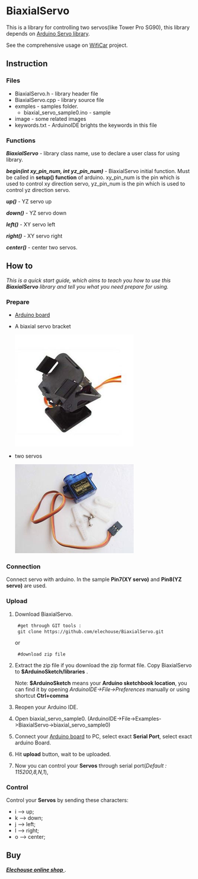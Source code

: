 # BiaxialServo #

This is a library for controlling two servos(like Tower Pro SG90), this library depends on [Arduino Servo library](http://arduino.cc/en/Reference/Servo).

See the comprehensive usage on [WifiCar](https://github.com/elechouse/wifi-car) project.

## Instruction ##

### Files ###

- BiaxialServo.h - library header file
- BiaxialServo.cpp - library source file
- exmples - samples folder.
	- biaxial\_servo\_sample0.ino - sample
- image - some related images
- keywords.txt - ArduinoIDE brights the keywords in this file

### Functions ###
***BiaxialServo*** - library class name, use to declare a user class for using library.

***begin(int xy\_pin\_num, int yz\_pin\_num)*** - BiaxialServo initial function. Must be called in **setup() function** of arduino. xy\_pin\_num is the pin which is used to control xy direction servo, yz\_pin\_num is the pin which is used to control yz direction servo.

***up()*** - YZ servo up

***down()*** - YZ servo down

***left()*** - XY servo left

***right()*** - XY servo right

***center()*** - center two servos.


## How to ##

*This is a quick start guide, which aims to teach you how to use this **BiaxialServo** library and tell you what you need prepare for using.*

### Prepare ###

- [Arduino board](http://arduino.cc/en/Main/Products/)
- A biaxial servo bracket

	![bracket](./image/bracket.jpg) 

- two servos 

	![servo](./image/servo.jpg) 

### Connection ###

Connect servo with arduino. In the sample **Pin7(XY servo)** and **Pin8(YZ servo)** are used.

### Upload ###

1. Download BiaxialServo.

		#get through GIT tools :
		git clone https://github.com/elechouse/BiaxialServo.git

	or
		
		#download zip file
1. Extract the zip file if you download the zip format file. Copy BiaxialServo  to **$ArduinoSketch/libraries** .
		
	Note: **$ArduinoSketch** means your **Arduino sketchbook location**, you can find it by opening *ArduinoIDE->File->Preferences* manually or using shortcut **Ctrl+comma**
1. Reopen your Arduino IDE.
1. Open biaxial\_servo\_sample0. (ArduinoIDE->File->Examples->BiaxialServo->biaxial\_servo\_sample0)
1. Connect your [Arduino board](http://arduino.cc/en/Main/Products) to PC, select exact **Serial Port**, select exact arduino Board.
1. Hit **upload** button, wait to be uploaded.
1. Now you can control your **Servos** through serial port(_Default : 115200,8,N,1_),

### Control ###
Control your **Servos** by sending these characters:

- i --> up; 
- k --> down; 
- j --> left; 
- l --> right;
- o --> center; 

## **Buy** ##
[ ***Elechouse online shop*** ](http://www.elechouse.com).






